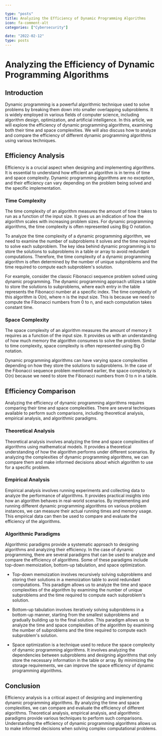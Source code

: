 ```yaml
---

type: "posts"
title: Analyzing the Efficiency of Dynamic Programming Algorithms
icon: fa-comment-alt
categories: ["Cybersecurity"]

date: "2022-02-12"
type: posts
---
```





# Analyzing the Efficiency of Dynamic Programming Algorithms

## Introduction
Dynamic programming is a powerful algorithmic technique used to solve problems by breaking them down into smaller overlapping subproblems. It is widely employed in various fields of computer science, including algorithm design, optimization, and artificial intelligence. In this article, we will explore the efficiency of dynamic programming algorithms, examining both their time and space complexities. We will also discuss how to analyze and compare the efficiency of different dynamic programming algorithms using various techniques.

## Efficiency Analysis
Efficiency is a crucial aspect when designing and implementing algorithms. It is essential to understand how efficient an algorithm is in terms of time and space complexity. Dynamic programming algorithms are no exception, and their efficiency can vary depending on the problem being solved and the specific implementation.

### Time Complexity
The time complexity of an algorithm measures the amount of time it takes to run as a function of the input size. It gives us an indication of how the algorithm scales with increasing problem sizes. For dynamic programming algorithms, the time complexity is often represented using Big O notation.

To analyze the time complexity of a dynamic programming algorithm, we need to examine the number of subproblems it solves and the time required to solve each subproblem. The key idea behind dynamic programming is to store the solutions to subproblems in a table or array to avoid redundant computations. Therefore, the time complexity of a dynamic programming algorithm is often determined by the number of unique subproblems and the time required to compute each subproblem's solution.

For example, consider the classic Fibonacci sequence problem solved using dynamic programming. The dynamic programming approach utilizes a table to store the solutions to subproblems, where each entry in the table represents the Fibonacci number at a specific index. The time complexity of this algorithm is O(n), where n is the input size. This is because we need to compute the Fibonacci numbers from 0 to n, and each computation takes constant time.

### Space Complexity
The space complexity of an algorithm measures the amount of memory it requires as a function of the input size. It provides us with an understanding of how much memory the algorithm consumes to solve the problem. Similar to time complexity, space complexity is often represented using Big O notation.

Dynamic programming algorithms can have varying space complexities depending on how they store the solutions to subproblems. In the case of the Fibonacci sequence problem mentioned earlier, the space complexity is O(n) because we need to store the Fibonacci numbers from 0 to n in a table.

## Efficiency Comparison
Analyzing the efficiency of dynamic programming algorithms requires comparing their time and space complexities. There are several techniques available to perform such comparisons, including theoretical analysis, empirical analysis, and algorithmic paradigms.

### Theoretical Analysis
Theoretical analysis involves analyzing the time and space complexities of algorithms using mathematical models. It provides a theoretical understanding of how the algorithm performs under different scenarios. By analyzing the complexities of dynamic programming algorithms, we can compare them and make informed decisions about which algorithm to use for a specific problem.

### Empirical Analysis
Empirical analysis involves running experiments and collecting data to analyze the performance of algorithms. It provides practical insights into how an algorithm behaves in real-world scenarios. By implementing and running different dynamic programming algorithms on various problem instances, we can measure their actual running times and memory usage. This empirical data can then be used to compare and evaluate the efficiency of the algorithms.

### Algorithmic Paradigms
Algorithmic paradigms provide a systematic approach to designing algorithms and analyzing their efficiency. In the case of dynamic programming, there are several paradigms that can be used to analyze and compare the efficiency of algorithms. Some of these paradigms include top-down memoization, bottom-up tabulation, and space optimization.

- Top-down memoization involves recursively solving subproblems and storing their solutions in a memoization table to avoid redundant computations. This paradigm allows us to analyze the time and space complexities of the algorithm by examining the number of unique subproblems and the time required to compute each subproblem's solution.

- Bottom-up tabulation involves iteratively solving subproblems in a bottom-up manner, starting from the smallest subproblems and gradually building up to the final solution. This paradigm allows us to analyze the time and space complexities of the algorithm by examining the number of subproblems and the time required to compute each subproblem's solution.

- Space optimization is a technique used to reduce the space complexity of dynamic programming algorithms. It involves analyzing the dependencies between subproblems and designing algorithms that only store the necessary information in the table or array. By minimizing the storage requirements, we can improve the space efficiency of dynamic programming algorithms.

## Conclusion
Efficiency analysis is a critical aspect of designing and implementing dynamic programming algorithms. By analyzing the time and space complexities, we can compare and evaluate the efficiency of different algorithms. Theoretical analysis, empirical analysis, and algorithmic paradigms provide various techniques to perform such comparisons. Understanding the efficiency of dynamic programming algorithms allows us to make informed decisions when solving complex computational problems.